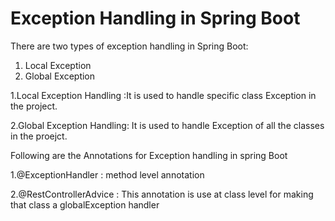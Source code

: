 
# Exception Handling in Spring Boot

There are two types of exception handling in Spring Boot:

1. Local Exception
2. Global Exception

1.Local Exception Handling :It is used to handle specific class Exception in the project.

2.Global Exception Handling: It is used to handle Exception of all the classes in the proejct.

Following are the Annotations for Exception handling in spring Boot

1.@ExceptionHandler : method level annotation

2.@RestControllerAdvice : This annotation is use at class level for making that class a globalException handler

